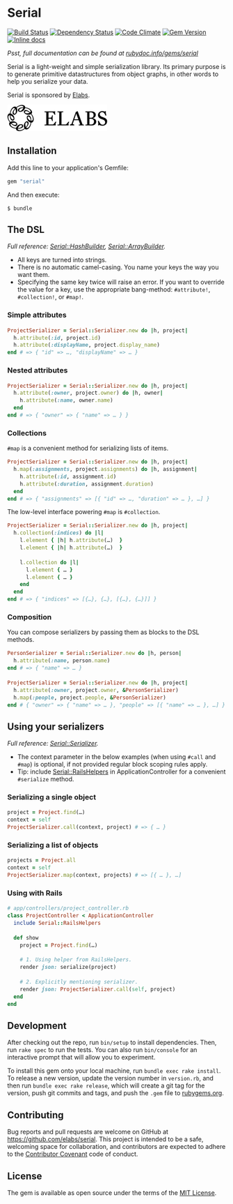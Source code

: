 # Serial

[![Build Status](https://travis-ci.org/elabs/serial.svg?branch=master)](http://travis-ci.org/elabs/serial)
[![Dependency Status](https://gemnasium.com/elabs/serial.svg)](https://gemnasium.com/elabs/serial)
[![Code Climate](https://codeclimate.com/github/elabs/serial/badges/gpa.svg)](https://codeclimate.com/github/elabs/serial)
[![Gem Version](https://badge.fury.io/rb/serial.svg)](http://badge.fury.io/rb/serial)
[![Inline docs](http://inch-ci.org/github/elabs/serial.svg?branch=master&style=shields)](http://inch-ci.org/github/elabs/serial)

*Psst, full documentation can be found at [rubydoc.info/gems/serial](http://www.rubydoc.info/gems/serial)*

Serial is a light-weight and simple serialization library. Its primary purpose is to generate primitive
datastructures from object graphs, in other words to help you serialize your data.

Serial is sponsored by [Elabs][].

[![elabs logo][]][Elabs]

[Elabs]: http://www.elabs.se/
[elabs logo]: ./elabs-logo.png?raw=true

## Installation

Add this line to your application's Gemfile:

```ruby
gem "serial"
```

And then execute:

    $ bundle

## The DSL

*Full reference: [Serial::HashBuilder](http://www.rubydoc.info/gems/serial/Serial/HashBuilder), [Serial::ArrayBuilder](http://www.rubydoc.info/gems/serial/Serial/ArrayBuilder).*

- All keys are turned into strings.
- There is no automatic camel-casing. You name your keys the way you want them.
- Specifying the same key twice will raise an error. If you want to override the value for a key, use the appropriate bang-method: `#attribute!`, `#collection!`, or `#map!`.

### Simple attributes

``` ruby
ProjectSerializer = Serial::Serializer.new do |h, project|
  h.attribute(:id, project.id)
  h.attribute(:displayName, project.display_name)
end # => { "id" => …, "displayName" => … }
```

### Nested attributes

``` ruby
ProjectSerializer = Serial::Serializer.new do |h, project|
  h.attribute(:owner, project.owner) do |h, owner|
    h.attribute(:name, owner.name)
  end
end # => { "owner" => { "name" => … } }
```

### Collections

`#map` is a convenient method for serializing lists of items.

``` ruby
ProjectSerializer = Serial::Serializer.new do |h, project|
  h.map(:assignments, project.assignments) do |h, assignment|
    h.attribute(:id, assignment.id)
    h.attribute(:duration, assignment.duration)
  end
end # => { "assignments" => [{ "id" => …, "duration" => … }, …] }
```

The low-level interface powering `#map` is `#collection`.

``` ruby
ProjectSerializer = Serial::Serializer.new do |h, project|
  h.collection(:indices) do |l|
    l.element { |h| h.attribute(…)  }
    l.element { |h| h.attribute(…)  }

    l.collection do |l|
      l.element { … }
      l.element { … }
    end
  end
end # => { "indices" => [{…}, {…}, [{…}, {…}]] }
```

### Composition

You can compose serializers by passing them as blocks to the DSL methods.

``` ruby
PersonSerializer = Serial::Serializer.new do |h, person|
  h.attribute(:name, person.name)
end # => { "name" => … }

ProjectSerializer = Serial::Serializer.new do |h, project|
  h.attribute(:owner, project.owner, &PersonSerializer)
  h.map(:people, project.people, &PersonSerializer)
end # { "owner" => { "name" => … }, "people" => [{ "name" => … }, …] }
```

## Using your serializers

*Full reference: [Serial::Serializer](http://www.rubydoc.info/gems/serial/Serial/Serializer).*

- The context parameter in the below examples (when using `#call` and `#map`) is optional, if not provided regular block scoping rules apply.
- Tip: include [Serial::RailsHelpers](http://www.rubydoc.info/gems/serial/Serial/RailsHelpers) in ApplicationController for a convenient `#serialize` method.

### Serializing a single object

``` ruby
project = Project.find(…)
context = self
ProjectSerializer.call(context, project) # => { … }
```

### Serializing a list of objects

``` ruby
projects = Project.all
context = self
ProjectSerializer.map(context, projects) # => [{ … }, …]
```

### Using with Rails

``` ruby
# app/controllers/project_controller.rb
class ProjectController < ApplicationController
  include Serial::RailsHelpers

  def show
    project = Project.find(…)

    # 1. Using helper from RailsHelpers.
    render json: serialize(project)

    # 2. Explicitly mentioning serializer.
    render json: ProjectSerializer.call(self, project)
  end
end
```

## Development

After checking out the repo, run `bin/setup` to install dependencies. Then, run
`rake spec` to run the tests. You can also run `bin/console` for an interactive
prompt that will allow you to experiment.

To install this gem onto your local machine, run `bundle exec rake install`. To
release a new version, update the version number in `version.rb`, and then run
`bundle exec rake release`, which will create a git tag for the version, push
git commits and tags, and push the `.gem` file to [rubygems.org](https://rubygems.org).

## Contributing

Bug reports and pull requests are welcome on GitHub at
https://github.com/elabs/serial. This project is intended to be a safe,
welcoming space for collaboration, and contributors are expected to adhere to
the [Contributor Covenant](contributor-covenant.org) code of conduct.

## License

The gem is available as open source under the terms of the
[MIT License](http://opensource.org/licenses/MIT).
